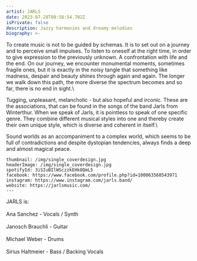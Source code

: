 ```yaml
---
artist: JARLS
date: 2023-07-28T08:58:54.702Z
isPrivate: false
description: Jazzy harmonies and dreamy melodies
biography: >-
  ```

  To create music is not to be guided by schemas. It is to set out on a journey and to perceive small impulses. To listen to oneself at the right time, in order to give expression to the previously unknown. A confrontation with life and the end. On our journey, we encounter monumental moments, sometimes fragile ones, but it is exactly in the noisy tangle that something like madness, despair and beauty shines through again and again. The longer we walk down this path, the more diverse the spectrum becomes and so far, there is no end in sight.\


  Tugging, unpleasant, melancholic - but also hopeful and irconic. These are the associations, that can be found in the songs of the band Jarls from Winterthur. When we speak of Jarls, it is pointless to speak of one specific genre. They combine different musical styles into one and thereby create their own unique style, which is diverse and coherent in itself.\


  Sound worlds as an accompaniment to a complex world, which seems to be full of contradictions and despite dystopian tendencies, always finds a deep and almost magical peace.

  ```
thumbnail: /img/single_coverdesign.jpg
headerImage: /img/single_coverdesign.jpg
spotifyId: 3iSIuBIlWSczzkEHk8QmL5
facebook: https://www.facebook.com/profile.php?id=100063568543971
instagram: https://www.instagram.com/jarls.band/
website: https://jarlsmusic.com/
---
```

JARLS is:\
\
Ana Sanchez - Vocals / Synth\
\
Janosch Brauchli - Guitar\
\
Michael Weber - Drums\
\
Sirius Haltmeier - Bass / Backing Vocals